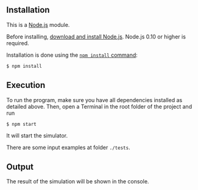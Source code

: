 ## Installation

This is a [Node.js](https://nodejs.org/en/) module.

Before installing, [download and install Node.js](https://nodejs.org/en/download/).
Node.js 0.10 or higher is required.

Installation is done using the
[`npm install` command](https://docs.npmjs.com/getting-started/installing-npm-packages-locally):

```bash
$ npm install
```

## Execution

To run the program, make sure you have all dependencies installed as detailed above. Then, open a Terminal in the root folder of the project and run

```bash
$ npm start
```

It will start the simulator.

There are some input examples at folder `./tests`.

## Output

The result of the simulation will be shown in the console.
